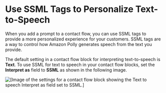 # Use SSML Tags to Personalize Text\-to\-Speech<a name="ssml-prompt"></a>

When you add a prompt to a contact flow, you can use SSML tags to provide a more personalized experience for your customers\. SSML tags are a way to control how Amazon Polly generates speech from the text you provide\.

The default setting in a contact flow block for interpreting text\-to\-speech is **Text**\. To use SSML for text to speech in your contact flow blocks, set the **Interpret as** field to **SSML** as shown in the following image\.

![\[Image of the settings for a contact flow block showing the Text to speech Interpret as field set to SSML.\]](http://docs.aws.amazon.com/connect/latest/adminguide/images/connect-interpret-as-ssml.png)